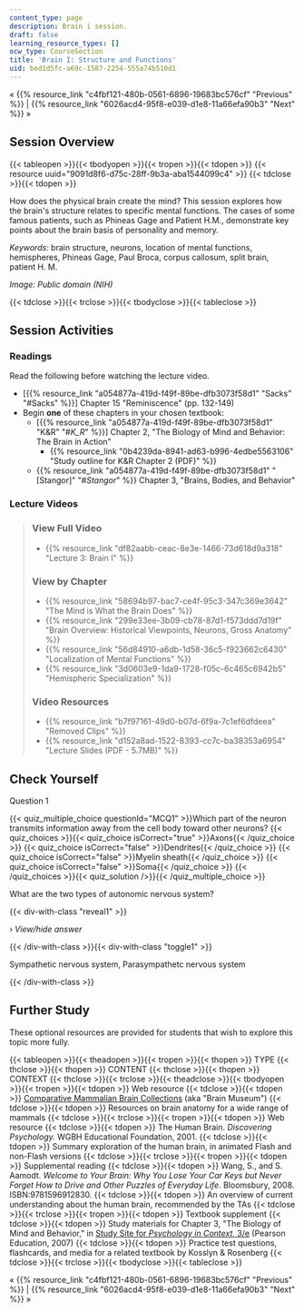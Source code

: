 ```yaml
---
content_type: page
description: Brain i session.
draft: false
learning_resource_types: []
ocw_type: CourseSection
title: 'Brain I: Structure and Functions'
uid: bed1d5fc-a69c-1587-2254-555a74b510d1
---
```

« {{% resource_link "c4fbf121-480b-0561-6896-19683bc576cf" "Previous" %}} | {{% resource_link "6026acd4-95f8-e039-d1e8-11a66efa90b3" "Next" %}} »

## Session Overview

{{< tableopen >}}{{< tbodyopen >}}{{< tropen >}}{{< tdopen >}}
{{< resource uuid="9091d8f6-d75c-28ff-9b3a-aba1544099c4" >}}
{{< tdclose >}}{{< tdopen >}}

How does the physical brain create the mind? This session explores how the brain's structure relates to specific mental functions. The cases of some famous patients, such as Phineas Gage and Patient H.M., demonstrate key points about the brain basis of personality and memory.

*Keywords:* brain structure, neurons, location of mental functions, hemispheres, Phineas Gage, Paul Broca, corpus callosum, split brain, patient H. M.

*Image: Public domain (NIH)*

{{< tdclose >}}{{< trclose >}}{{< tbodyclose >}}{{< tableclose >}}

## Session Activities

### Readings

Read the following before watching the lecture video.

- \[{{% resource_link "a054877a-419d-f49f-89be-dfb3073f58d1" "Sacks" "#Sacks" %}}\] Chapter 15 "Reminiscence" (pp. 132-149)
- Begin **one** of these chapters in your chosen textbook:
    - \[{{% resource_link "a054877a-419d-f49f-89be-dfb3073f58d1" "K&R" "#_K_R_" %}}\] Chapter 2, "The Biology of Mind and Behavior: The Brain in Action"
        - {{% resource_link "0b4239da-8941-ad63-b996-4edbe5563106" "Study outline for K&R Chapter 2 (PDF)" %}}
    - {{% resource_link "a054877a-419d-f49f-89be-dfb3073f58d1" "\[Stangor\]" "#_Stangor_" %}} Chapter 3, "Brains, Bodies, and Behavior"

### Lecture Videos

> ### View Full Video
> 
> - {{% resource_link "df82aabb-ceac-8e3e-1466-73d618d9a318" "Lecture 3: Brain I" %}}
> 
> ### View by Chapter
> 
> - {{% resource_link "58694b97-bac7-ce4f-95c3-347c369e3642" "The Mind is What the Brain Does" %}}
> - {{% resource_link "299e33ee-3b09-cb78-87d1-f573ddd7d19f" "Brain Overview: Historical Viewpoints, Neurons, Gross Anatomy" %}}
> - {{% resource_link "56d84910-a6db-1d58-36c5-f923662c6430" "Localization of Mental Functions" %}}
> - {{% resource_link "3d0603e9-1da9-1728-f05c-6c465c6942b5" "Hemispheric Specialization" %}}
> 
> ### Video Resources
> 
> - {{% resource_link "b7f97161-49d0-b07d-6f9a-7c1ef6dfdeea" "Removed Clips" %}}
> - {{% resource_link "d152a8ad-1522-8393-cc7c-ba38353a6954" "Lecture Slides (PDF - 5.7MB)" %}}

## Check Yourself

Question 1

{{< quiz_multiple_choice questionId="MCQ1" >}}Which part of the neuron transmits information away from the cell body toward other neurons? {{< quiz_choices >}}{{< quiz_choice isCorrect="true" >}}Axons{{< /quiz_choice >}} {{< quiz_choice isCorrect="false" >}}Dendrites{{< /quiz_choice >}} {{< quiz_choice isCorrect="false" >}}Myelin sheath{{< /quiz_choice >}} {{< quiz_choice isCorrect="false" >}}Soma{{< /quiz_choice >}} {{< /quiz_choices >}}{{< quiz_solution />}}{{< /quiz_multiple_choice >}}

What are the two types of autonomic nervous system?

{{< div-with-class "reveal1" >}}

› *View/hide answer*

{{< /div-with-class >}}{{< div-with-class "toggle1" >}}

Sympathetic nervous system, Parasympathetc nervous system

{{< /div-with-class >}}

## Further Study

These optional resources are provided for students that wish to explore this topic more fully.

{{< tableopen >}}{{< theadopen >}}{{< tropen >}}{{< thopen >}}
TYPE
{{< thclose >}}{{< thopen >}}
CONTENT
{{< thclose >}}{{< thopen >}}
CONTEXT
{{< thclose >}}{{< trclose >}}{{< theadclose >}}{{< tbodyopen >}}{{< tropen >}}{{< tdopen >}}
Web resource
{{< tdclose >}}{{< tdopen >}}
[Comparative Mammalian Brain Collections](http://www.brainmuseum.org) (aka "Brain Museum")
{{< tdclose >}}{{< tdopen >}}
Resources on brain anatomy for a wide range of mammals
{{< tdclose >}}{{< trclose >}}{{< tropen >}}{{< tdopen >}}
Web resource
{{< tdclose >}}{{< tdopen >}}
The Human Brain. *Discovering Psychology.* WGBH Educational Foundation, 2001.
{{< tdclose >}}{{< tdopen >}}
Summary exploration of the human brain, in animated Flash and non-Flash versions
{{< tdclose >}}{{< trclose >}}{{< tropen >}}{{< tdopen >}}
Supplemental reading
{{< tdclose >}}{{< tdopen >}}
Wang, S., and S. Aamodt. *Welcome to Your Brain: Why You Lose Your Car Keys but Never Forget How to Drive and Other Puzzles of Everyday Life*. Bloomsbury, 2008. ISBN:9781596912830.
{{< tdclose >}}{{< tdopen >}}
An overview of current understanding about the human brain, recommended by the TAs
{{< tdclose >}}{{< trclose >}}{{< tropen >}}{{< tdopen >}}
Textbook supplement
{{< tdclose >}}{{< tdopen >}}
Study materials for Chapter 3, "The Biology of Mind and Behavior," in [Study Site for *Psychology in Context*, 3/e](http://www.pearsonhighered.com/educator/product/Fundamentals-of-Psychology-in-Context/9780205507573.page) (Pearson Education, 2007)
{{< tdclose >}}{{< tdopen >}}
Practice test questions, flashcards, and media for a related textbook by Kosslyn & Rosenberg
{{< tdclose >}}{{< trclose >}}{{< tbodyclose >}}{{< tableclose >}}

« {{% resource_link "c4fbf121-480b-0561-6896-19683bc576cf" "Previous" %}} | {{% resource_link "6026acd4-95f8-e039-d1e8-11a66efa90b3" "Next" %}} »